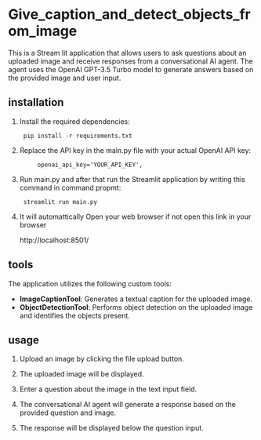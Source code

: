 # Give_caption_and_detect_objects_from_image
This is a Stream lit application that allows users to ask questions about an uploaded image and receive responses from a conversational AI agent. The agent uses the OpenAI GPT-3.5 Turbo model to generate answers based on the provided image and user input.

## installation
        
1. Install the required dependencies:

        pip install -r requirements.txt

2. Replace the API key in the main.py file with your actual OpenAI API key:

            openai_api_key='YOUR_API_KEY',

3. Run main.py and after that run the Streamlit application by writing this command in command propmt:

        streamlit run main.py

4. It will automattically Open your web browser if not open this link in your browser

	http://localhost:8501/



## tools

The application utilizes the following custom tools:

- **ImageCaptionTool**: Generates a textual caption for the uploaded image.
- **ObjectDetectionTool**: Performs object detection on the uploaded image and identifies the objects present.

## usage

1. Upload an image by clicking the file upload button.

2. The uploaded image will be displayed.

3. Enter a question about the image in the text input field.

4. The conversational AI agent will generate a response based on the provided question and image.

5. The response will be displayed below the question input.
